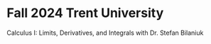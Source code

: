 # Fall 2024 Trent University
Calculus I: Limits, Derivatives, and Integrals with Dr. Stefan Bilaniuk
